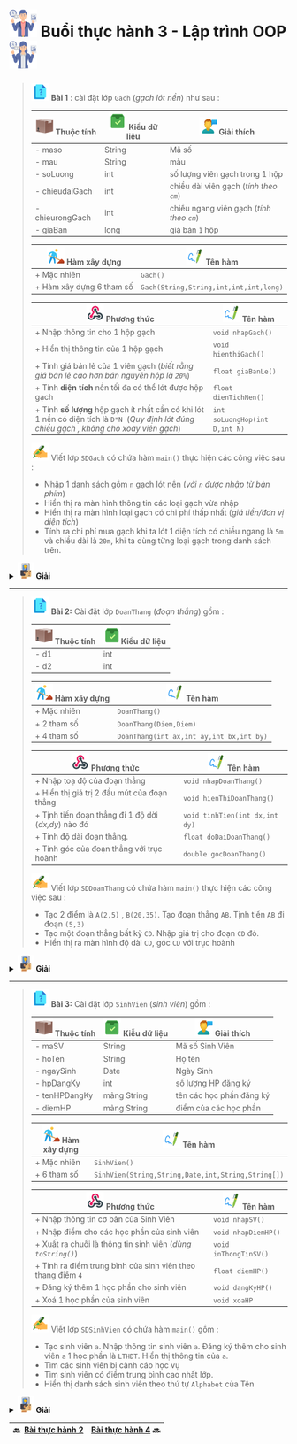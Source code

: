# ![Executive Male.png](https://raw.githubusercontent.com/Zenfection/Image/master/2021/03/05-19-06-19-Executive%20Male.png) Buổi thực hành 3 - Lập trình OOP ![Executive Female.png](https://raw.githubusercontent.com/Zenfection/Image/master/2021/03/05-19-07-40-Executive%20Female.png)

> ![icons8-questions.png](https://raw.githubusercontent.com/Zenfection/Image/master/2021/03/05-12-38-09-icons8-questions.png) **Bài 1** : cài đặt lớp `Gach` (*gạch lót nền*) như sau : 
> 
> | ![icons8-package.png](https://raw.githubusercontent.com/Zenfection/Image/master/2021/03/05-23-20-42-icons8-package.png) Thuộc tính | ![icons8-data_quality.png](https://raw.githubusercontent.com/Zenfection/Image/master/2021/03/08-11-40-34-icons8-data_quality.png) Kiểu dữ liêu | ![icons8-consultation.png](https://raw.githubusercontent.com/Zenfection/Image/master/2021/03/08-16-33-30-icons8-consultation.png) Giải thích |
> | ---------------------------------------------------------------------------------------------------------------------------------- | ---------------------------------------------------------------------------------------------------------------------------------------------- | -------------------------------------------------------------------------------------------------------------------------------------------- |
> | - maso                                                                                                                             | String                                                                                                                                         | Mã số                                                                                                                                        |
> | - mau                                                                                                                              | String                                                                                                                                         | màu                                                                                                                                          |
> | - soLuong                                                                                                                          | int                                                                                                                                            | số lượng viên gạch trong 1 hộp                                                                                                               |
> | - chieudaiGach                                                                                                                     | int                                                                                                                                            | chiều dài viên gạch (*tính theo `cm`*)                                                                                                       |
> | - chieurongGach                                                                                                                    | int                                                                                                                                            | chiều ngang viên gạch (*tính theo `cm`*)                                                                                                     |
> | - giaBan                                                                                                                           | long                                                                                                                                           | giá bán `1` hộp                                                                                                                              |
> 
> | ![icons8-construction.png](https://raw.githubusercontent.com/Zenfection/Image/master/2021/03/08-11-36-40-icons8-construction.png) Hàm xây dựng | ![icons8-autograph.png](https://raw.githubusercontent.com/Zenfection/Image/master/2021/03/08-11-39-35-icons8-autograph.png) Tên hàm |
> | ---------------------------------------------------------------------------------------------------------------------------------------------- | ----------------------------------------------------------------------------------------------------------------------------------- |
> | + Mặc nhiên                                                                                                                                    | `Gach()`                                                                                                                            |
> | + Hàm xây dựng 6 tham số                                                                                                                       | `Gach(String,String,int,int,int,long)`                                                                                              |
> 
> | ![icons8-webhook.png](https://raw.githubusercontent.com/Zenfection/Image/master/2021/03/08-11-35-44-icons8-webhook.png) Phương thức          | ![icons8-autograph.png](https://raw.githubusercontent.com/Zenfection/Image/master/2021/03/08-11-39-35-icons8-autograph.png) Tên hàm |
> | -------------------------------------------------------------------------------------------------------------------------------------------- | ----------------------------------------------------------------------------------------------------------------------------------- |
> | + Nhập thông tin cho 1 hộp gạch                                                                                                              | `void nhapGach()`                                                                                                                   |
> | + Hiển thị thông tin của 1 hộp gạch                                                                                                          | `void hienthiGach()`                                                                                                                |
> | + Tính giá bán lẻ của 1 viên gạch (*biết rằng giá bán lẻ cao hơn bán nguyên hộp là `20%`*)                                                   | `float giaBanLe()`                                                                                                                  |
> | + Tính **diện tích** nền tối đa có thể lót được hộp gạch                                                                                     | `float dienTichNen()`                                                                                                               |
> | + Tính **số lượng** hộp gạch ít nhất cần có khi lót 1 nền có diện tích là `D*N`  (*Quy định lót đúng chiều gạch , không cho xoay viên gạch*) | `int soLuongHop(int D,int N)`                                                                                                       |
> 
> ![icons8-hand_with_pen.png](https://raw.githubusercontent.com/Zenfection/Image/master/2021/03/05-23-26-35-icons8-hand_with_pen.png) Viết lớp `SDGach` có chứa hàm `main()` thực hiện các công việc sau : 
> 
> - Nhập 1 danh sách gồm `n` gạch lót nền (*với `n` được nhập từ bàn phím*)
> - Hiển thị ra màn hình thông tin các loại gạch vừa nhập
> - Hiển thị ra màn hình loại gạch có chi phí thấp nhất (*giá tiền/đơn vị diện tích*)
> - Tính ra chi phí mua gạch khi ta lót 1 diện tích có chiều ngang là `5m` và chiều dài là `20m`, khi ta dùng từng loại gạch trong danh sách trên.

<details>
<summary><b><img src="https://raw.githubusercontent.com/Zenfection/Image/master/2021/03/05-12-35-26-E%20Learning.png"> Giải</b></summary>

<br>

```java
import java.util.Scanner;

public class Gach{
    private String maso;
    private String mau;
    private int soluong;
    private int chieudaiGach;
    private int chieurongGach;
    private long giaBan;

    public Gach(){}
    public Gach(String maso,String mau,int soluong,int chieudaiGach,int chieurongGach,long giaBan){
        this.maso = maso;
        this.mau = mau;
        this.soluong = soluong;
        this.chieudaiGach = chieudaiGach;
        this.chieurongGach = chieurongGach;
        this.giaBan = giaBan;
    }

    public long getGiaBan() {
        return giaBan;
    }
    public void nhapGach(){
        Scanner sc = new Scanner(System.in);
        boolean done = true;
        while (done) {
            try {
                System.out.print("Nhập mã số : ");
                String id = sc.nextLine();
                System.out.print("Nhập màu : ");
                String color = sc.nextLine();
                System.out.print("Nhập số lượng : ");
                int amount = Integer.parseInt(sc.nextLine());
                System.out.print("Nhập chiều dài Gạch : ");
                int longGach = Integer.parseInt(sc.nextLine());
                System.out.print("Nhập chiều rộng Gạch: ");
                int widthGach = Integer.parseInt(sc.nextLine());
                System.out.print("Nhập giá bán : ");
                long price = Long.parseLong(sc.nextLine());
    
                this.maso = id;
                this.mau = color;
                this.soluong = amount;
                this.chieudaiGach = longGach;
                this.chieurongGach = widthGach;
                this.giaBan = price;
                done = false;
            } catch (Exception e) {
                System.out.println("Nhập sai định dạng, mời nhập lại");
            }
        }
    }
    
    public void hienThiGach(){
        System.out.println("Mã số : " + this.maso);
        System.out.println("Màu : " + this.mau);
        System.out.println("Số lượng : " + this.soluong + " cái");
        System.out.println("Chiều dài : " + this.chieudaiGach + "cm");
        System.out.println("Chiều rộng : " + this.chieurongGach + "cm");
        System.out.println("Giá bán : " + this.giaBan + "đ");
    }

    public float giaBanLe(){
        return (float) (this.giaBan * 120) / 100;
    }

    public float dienTichNen(){
        return (float) this.chieudaiGach * this.chieurongGach * this.soluong;
    }

    public int soLuongHop(int D,int N){
        int vienDai = (int) Math.ceil((double) D / this.chieudaiGach);
        int vienRong = (int) Math.ceil((double) N / this.chieurongGach);

        return (int) Math.ceil((double) vienDai * vienRong / this.soluong);
    }
}
```

```java
import java.util.ArrayList;
import java.util.Scanner;

public class SDGach {
    public static void main(String[] args) throws Exception {
        Scanner sc = new Scanner(System.in);
        System.out.print("Nhập n = ");
        int n = sc.nextInt();
        ArrayList<Gach> dsGach = new ArrayList<>();
        for (int i = 0; i < n; i++) {
            Gach g = new Gach();
            g.nhapGach();
            dsGach.add(g);
        }

        for (Gach gach : dsGach) {
            System.out.print("\n");
            gach.hienThiGach();
        }

        int min = 0;
        for (int i = 1; i < dsGach.size(); i++) {
            float price1 = dsGach.get(min).getGiaBan() / dsGach.get(min).dienTichNen();
            float price2 = dsGach.get(i).getGiaBan() / dsGach.get(i).dienTichNen();
            if(price1 > price2){
                min = i;
            }
        }
        System.out.println("--- Gạch rẻ nhất là ---");
        dsGach.get(min).hienThiGach();

        // thiếu câu 4
        sc.close();
    }
}

```

</details>

---

> ![icons8-questions.png](https://raw.githubusercontent.com/Zenfection/Image/master/2021/03/05-12-38-09-icons8-questions.png) **Bài 2:** Cài đặt lớp `DoanThang` (*đoạn thẳng*) gồm :
> 
> | ![icons8-package.png](https://raw.githubusercontent.com/Zenfection/Image/master/2021/03/05-23-20-42-icons8-package.png) Thuộc tính | ![icons8-data_quality.png](https://raw.githubusercontent.com/Zenfection/Image/master/2021/03/08-11-40-34-icons8-data_quality.png)Kiểu dữ liệu |
> | ---------------------------------------------------------------------------------------------------------------------------------- | --------------------------------------------------------------------------------------------------------------------------------------------- |
> | - d1                                                                                                                               | int                                                                                                                                           |
> | - d2                                                                                                                               | int                                                                                                                                           |
> 
> | ![icons8-construction.png](https://raw.githubusercontent.com/Zenfection/Image/master/2021/03/08-11-36-40-icons8-construction.png) Hàm xây dựng | ![icons8-autograph.png](https://raw.githubusercontent.com/Zenfection/Image/master/2021/03/08-11-39-35-icons8-autograph.png) Tên hàm |
> | ---------------------------------------------------------------------------------------------------------------------------------------------- | ----------------------------------------------------------------------------------------------------------------------------------- |
> | + Mặc nhiên                                                                                                                                    | `DoanThang()`                                                                                                                       |
> | + 2 tham số                                                                                                                                    | `DoanThang(Diem,Diem)`                                                                                                              |
> | + 4 tham số                                                                                                                                    | `DoanThang(int ax,int ay,int bx,int by)`                                                                                            |
> 
> | ![icons8-webhook.png](https://raw.githubusercontent.com/Zenfection/Image/master/2021/03/08-11-35-44-icons8-webhook.png) Phương thức | ![icons8-autograph.png](https://raw.githubusercontent.com/Zenfection/Image/master/2021/03/08-11-39-35-icons8-autograph.png) Tên hàm |
> | ----------------------------------------------------------------------------------------------------------------------------------- | ----------------------------------------------------------------------------------------------------------------------------------- |
> | + Nhập toạ độ của đoạn thẳng                                                                                                        | `void nhapDoanThang()`                                                                                                              |
> | + Hiển thị giá trị 2 đầu mút của đoạn thẳng                                                                                         | `void hienThiDoanThang()`                                                                                                           |
> | + Tịnh tiến đoạn thẳng đi 1 độ dời (*dx,dy*) nào đó                                                                                 | `void tinhTien(int dx,int dy)`                                                                                                      |
> | + Tính độ dài đoạn thẳng.                                                                                                           | `float doDaiDoanThang()`                                                                                                            |
> | + Tính góc của đoạn thẳng với trục hoành                                                                                            | `double gocDoanThang()`                                                                                                             |
> 
> ![icons8-hand_with_pen.png](https://raw.githubusercontent.com/Zenfection/Image/master/2021/03/05-23-26-35-icons8-hand_with_pen.png) Viết lớp `SDDoanThang` có chứa hàm `main()` thực hiện các công việc sau : 
> 
> - Tạo 2 điểm là `A(2,5)` , `B(20,35)`. Tạo đoạn thẳng `AB`. Tịnh tiến `AB` đi đoạn `(5,3)`
> - Tạo một đoạn thẳng bất kỳ `CD`. Nhập giá trị cho đoạn `CD` đó.
> - Hiển thị ra màn hình độ dài `CD`, góc `CD` với trục hoành

<details>
<summary><b><img src="https://raw.githubusercontent.com/Zenfection/Image/master/2021/03/05-12-35-26-E%20Learning.png"> Giải</b></summary>

<br>

```java
public class Diem {
    private int x;
    private int y;

    public Diem(){}
    public Diem(int x,int y){
        this.x = x;
        this.y = y;
    }

    public int getX() {
        return x;
    }
    public int getY() {
        return y;
    }
}
```

```java
import java.util.Scanner;

public class DoanThang{
    private int d1;
    private int d2;

    public DoanThang(){}
    public DoanThang(Diem a,Diem b){
        //vector(AB) = (xB - xA; yB-yA)
        this.d1 = b.getX() - a.getX();
        this.d2 = b.getY() - a.getY();
    }
    public DoanThang(int ax,int ay,int bx,int by){
        // vector(AB) = (xB - xA; yB-yA)
        this.d1 = bx - ax;
        this.d2 = by - ay;
    }

    public void nhapDoanThang(){
        Scanner sc= new Scanner(System.in);
        boolean done = true;
        while (done) {
            try {
                System.out.print("Nhập toạ độ điểm 1 : ");
                int diem1 = Integer.parseInt(sc.nextLine());
                System.out.print("Nhập toạ độ điểm 1 : ");
                int diem2 = Integer.parseInt(sc.nextLine());

                this.d1 = diem1;
                this.d2 = diem2;
                done = false;
            } catch (Exception e) {
                System.out.println("Nhập sai định dạng, mời nhập lại");
            }
        }
    }

    public void hienThiDoanThang(){
        System.out.println("(" + this.d1 + "," + this.d2 + ")");
    }

    public void tinhTien(int dx,int dy){
        this.d1 += dx;
        this.d2 += dy;
    }

    public float doDaiDoanThang(){
        // AB(x,y) = sqrt(x^2 + y^2)
        return (float) Math.sqrt(Math.pow(this.d1, 2) + Math.pow(this.d2, 2));
    }
    public double gocDoanThang(){
        double OA = Math.abs(this.d1);
        double OB = Math.abs(this.d2);
        double tanA = OB/OA;
        double arctanA = Math.atan(tanA);
        return 180 - Math.toDegrees(arctanA);
    }    
}
```

```java
public class SDDoanThang {
    public static void main(String[] args) throws Exception {
        Diem A = new Diem(3,0);
        Diem B = new Diem(0, 3);

        DoanThang AB = new DoanThang(A, B);
        AB.hienThiDoanThang();
        AB.tinhTien(5, 3);

        DoanThang CD = new DoanThang();
        CD.nhapDoanThang();
        System.out.println("Độ dài đoạn CD = " + CD.doDaiDoanThang());
        System.out.println("Góc CD với trục hoành = " + CD.gocDoanThang() + " độ");
    }
}
```

</details>

---

> ![icons8-questions.png](https://raw.githubusercontent.com/Zenfection/Image/master/2021/03/05-12-38-09-icons8-questions.png) **Bài 3:** Cài đặt lớp `SinhVien` (*sinh viên*) gồm : 
> 
> | ![icons8-package.png](https://raw.githubusercontent.com/Zenfection/Image/master/2021/03/05-23-20-42-icons8-package.png) Thuộc tính | ![icons8-data_quality.png](https://raw.githubusercontent.com/Zenfection/Image/master/2021/03/08-11-40-34-icons8-data_quality.png) Kiễu dữ liệu | ![icons8-consultation.png](https://raw.githubusercontent.com/Zenfection/Image/master/2021/03/08-16-33-30-icons8-consultation.png) Giải thích |
> | ---------------------------------------------------------------------------------------------------------------------------------- | ---------------------------------------------------------------------------------------------------------------------------------------------- | -------------------------------------------------------------------------------------------------------------------------------------------- |
> | - maSV                                                                                                                             | String                                                                                                                                         | Mã số Sinh Viên                                                                                                                              |
> | - hoTen                                                                                                                            | String                                                                                                                                         | Họ tên                                                                                                                                       |
> | - ngaySinh                                                                                                                         | Date                                                                                                                                           | Ngày Sinh                                                                                                                                    |
> | - hpDangKy                                                                                                                         | int                                                                                                                                            | số lượng HP đăng ký                                                                                                                          |
> | - tenHPDangKy                                                                                                                      | mảng String                                                                                                                                    | tên các học phần đăng ký                                                                                                                     |
> | - diemHP                                                                                                                           | mảng String                                                                                                                                    | điểm của các học phần                                                                                                                        |
> 
> | ![icons8-construction.png](https://raw.githubusercontent.com/Zenfection/Image/master/2021/03/08-11-36-40-icons8-construction.png) Hàm xây dựng | ![icons8-autograph.png](https://raw.githubusercontent.com/Zenfection/Image/master/2021/03/08-11-39-35-icons8-autograph.png) Tên hàm |
> | ---------------------------------------------------------------------------------------------------------------------------------------------- | ----------------------------------------------------------------------------------------------------------------------------------- |
> | + Mặc nhiên                                                                                                                                    | `SinhVien()`                                                                                                                        |
> | + 6 tham số                                                                                                                                    | `SinhVien(String,String,Date,int,String,String[])`                                                                                  |
> 
> | ![icons8-webhook.png](https://raw.githubusercontent.com/Zenfection/Image/master/2021/03/08-11-35-44-icons8-webhook.png) Phương thức | ![icons8-autograph.png](https://raw.githubusercontent.com/Zenfection/Image/master/2021/03/08-11-39-35-icons8-autograph.png) Tên hàm |
> | ----------------------------------------------------------------------------------------------------------------------------------- | ----------------------------------------------------------------------------------------------------------------------------------- |
> | + Nhập thông tin cơ bản của Sinh Viên                                                                                               | `void nhapSV()`                                                                                                                     |
> | + Nhập điểm cho các học phần của sinh viên                                                                                          | `void nhapDiemHP()`                                                                                                                 |
> | + Xuất ra chuỗi là thông tin sinh viên (*dùng `toString()`*)                                                                        | `void inThongTinSV()`                                                                                                               |
> | + Tính ra điểm trung bình của sinh viên theo thang điểm `4`                                                                         | `float diemHP()`                                                                                                                    |
> | + Đăng ký thêm 1 học phần cho sinh viên                                                                                             | `void dangKyHP()`                                                                                                                   |
> | + Xoá 1 học phần của sinh viên                                                                                                      | `void xoaHP`                                                                                                                        |
> 
> ![icons8-hand_with_pen.png](https://raw.githubusercontent.com/Zenfection/Image/master/2021/03/05-23-26-35-icons8-hand_with_pen.png) Viết lớp `SDSinhVien` có chứa hàm `main()` gồm : 
> 
> - Tạo sinh viên `a`. Nhập thông tin sinh viên `a`. Đăng ký thêm cho sinh viên `a` 1 học phần là `LTHDT`. Hiển thị thông tin của `a`.
> - Tìm các sinh viên bị cảnh cáo học vụ
> - Tìm sinh viên có điểm trung bình cao nhất lớp.
> - Hiển thị danh sách sinh viên theo thứ tự `Alphabet` của Tên

<details>
<summary><b><img src="https://raw.githubusercontent.com/Zenfection/Image/master/2021/03/05-12-35-26-E%20Learning.png"> Giải</b></summary>

<br>

```java
import java.text.SimpleDateFormat;
import java.util.ArrayList;
import java.util.Arrays;
import java.util.Date;
import java.util.List;
import java.util.Scanner;

public class SinhVien{
    private String maSV;
    private String hoTen;
    private Date ngaySinh;
    private int hpDangKy;
    private String[] tenHPDangKy;
    private String[] diemHP;
    
    public SinhVien(){}
    public SinhVien(String maSV,String hoTen,Date ngaySinh,int hpDangKy,String[] tenHPDangKy,String[] diemHP){
        this.maSV = maSV;
        this.hoTen = hoTen;
        this.ngaySinh = ngaySinh;
        this.hpDangKy = hpDangKy;
        this.tenHPDangKy = tenHPDangKy;
        this.diemHP = diemHP;
    }
    //--Start : Getter/Setter --
    public String[] getDiemHP() {return diemHP;}
    public String getHoTen() {return hoTen;}
    public int getHpDangKy() {return hpDangKy;}
    public String getMaSV() {return maSV;}
    public Date getNgaySinh() {return ngaySinh;}
    public String[] getTenHPDangKy() {return tenHPDangKy;}

    public void setDiemHP(String[] diemHP) {this.diemHP = diemHP;}
    public void setHoTen(String hoTen) {this.hoTen = hoTen;}
    public void setHpDangKy(int hpDangKy) {this.hpDangKy = hpDangKy;}
    public void setMaSV(String maSV) {this.maSV = maSV;}
    public void setNgaySinh(Date ngaySinh) {this.ngaySinh = ngaySinh;}
    public void setTenHPDangKy(String[] tenHPDangKy) {this.tenHPDangKy = tenHPDangKy;}
    //--End: Getter/Setter --

    public void nhapSinhVien(){
        Scanner sc = new Scanner(System.in);
        boolean done = true;
        while (done) {
            try {
                System.out.print("Nhập mã Sinh Viên : ");
                String id = sc.nextLine();
                System.out.print("Nhập họ tên : ");
                String name = sc.nextLine();
                System.out.print("Nhập ngày sinh (cách nhau bởi /) : ");
                String d = sc.nextLine();
                SimpleDateFormat dfm = new SimpleDateFormat("dd/MM/yyyy");
                Date date = dfm.parse(d);
                System.out.print("Số lượng học phần đăng ký : ");
                int amountHP = Integer.parseInt(sc.nextLine());

                String[] nameHP = new String[amountHP];
                for (int i = 0; i < amountHP; i++) {
                    System.out.print("Nhập tên học phần " + (i+1) +" : ");
                    String temp = sc.nextLine();
                    nameHP[i] = temp;
                }

                String[] scoreHP = new String[amountHP];
                for (int i = 0; i < amountHP; i++) {
                    System.out.print("Nhập điểm học phần " + nameHP[i] + " : ");
                    String temp = sc.nextLine();
                    scoreHP[i] = temp;
                }

                this.maSV = id;
                this.hoTen = name;
                this.ngaySinh = date;
                this.hpDangKy = amountHP;
                this.tenHPDangKy = nameHP;
                this.diemHP = scoreHP;
                done = false;
            } catch (Exception e) {
                System.out.println("Sai định dạng, mời bạn nhập lại");
            }
        }
    }

    public void inThongTinSV(){
        System.out.println("MSSV : " + this.maSV);
        System.out.println("Họ và Tên : " + this.hoTen);
        SimpleDateFormat dfm = new SimpleDateFormat("dd/MM/yyyy");
        System.out.println("Ngày sinh : " + dfm.format(this.ngaySinh));
        System.out.println("Đã đăng ký " + this.hpDangKy + " học phần gồm : ");
        for (int i = 0; i < this.hpDangKy; i++) {
            System.out.println(this.tenHPDangKy[i] + " ==> điểm  " + this.diemHP[i]);
        }
    }

    // public float diemTB(){
        
    // }

    public void dangkyHP(){
        Scanner sc = new Scanner(System.in);
        List<String> nameHP = new ArrayList<String>(Arrays.asList(this.tenHPDangKy));
        List<String> scoreHP = new ArrayList<String>(Arrays.asList(this.diemHP));
        boolean done = true;
        while (done) {
            try {
                System.out.print("Nhập tên học phần cần thêm : ");
                String tenHP = sc.nextLine();
                System.out.print("Nhập điểm học phần : ");
                String diem = sc.nextLine();

                nameHP.add(tenHP);
                scoreHP.add(diem);

                this.tenHPDangKy = nameHP.toArray(new String[0]);
                this.diemHP = scoreHP.toArray(new String[0]);
                this.hpDangKy++;
                done = false;
            } catch (Exception e) {
                System.out.println("Sai định dạng");
            }
        }
    }

    public void xoaHP(){
        Scanner sc = new Scanner(System.in);
        List<String> nameHP = new ArrayList<String>(Arrays.asList(this.tenHPDangKy));
        List<String> scoreHP = new ArrayList<String>(Arrays.asList(this.diemHP));
        boolean done = true;
        while (done) {
            try {
                System.out.print("Nhập thứ tự học phần muốn xoá (bắt đầu từ 0) : ");
                int n = Integer.parseInt(sc.nextLine());
                nameHP.remove(n);
                scoreHP.remove(n);

                this.tenHPDangKy = nameHP.toArray(new String[0]);
                this.diemHP = scoreHP.toArray(new String[0]);
                this.hpDangKy--;
                done = false;
            } catch (Exception e) {
                System.out.println("Sai định dạng, mời bạn nhập lại");
            }
        }
    }
}
```

```java

```

</details>

| 🔙  [Bài thực hành 2](https://github.com/Zenfection/HPCTU/blob/main/LTHDT/buoi2.md) | [Bài thực hành 4](https://github.com/Zenfection/HPCTU/blob/main/LTHDT/buoi4.md) 🔜 |
| ----------------------------------------------------------------------------------- | ---------------------------------------------------------------------------------- |